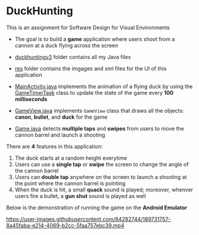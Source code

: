# DuckHunting

This is an assignment for Software Design for Visual Environments

* The goal is to build a **game** application where users shoot from a cannon at a duck flying across the screen

* [duckhuntingv3](java/com/jblearning/duckhuntingv3) folder contains all my Java files
* [res](res) folder contains the imgages and xml files for the UI of this application
* [MainActivity.java](java/com/jblearning/duckhuntingv3/MainActivity.java) implements the animation of a flying duck by using the [GameTimerTask](java/com/jblearning/duckhuntingv3/GameTimerTask.java) class to update the state of the game every **100 milliseconds**
* [GameView.java](java/com/jblearning/duckhuntingv3/GameView.java) implements `GameView` class that draws all the objects: **canon**, **bullet**, and **duck** for the game
* [Game.java](java/com/jblearning/duckhuntingv3/Game.java) detects **multiple taps** and **swipes** from users to move the cannon barrel and launch a shooting

There are **4** features in this application:
1. The duck starts at a random height everytime 
2. Users can use a **single tap** or **swipe** the screen to change the angle of the cannon barrel
3. Users can **double tap** anywhere on the screen to launch a shooting at the point where the cannon barrel is pointing 
4. When the duck is hit, a small **quack** sound is played; moreover, whenver users fire a bullet, a **gun shut** sound is played as well

Below is the demonstration of running the game on the **Android Emulator**

https://user-images.githubusercontent.com/84282744/189731757-8a45faba-e214-4069-b2cc-5faa757ebc39.mp4

